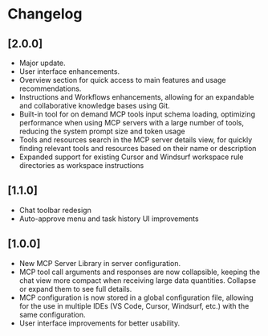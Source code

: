 # Changelog

## [2.0.0]

- Major update.
- User interface enhancements.
- Overview section for quick access to main features and usage recommendations.
- Instructions and Workflows enhancements, allowing for an expandable and collaborative knowledge bases using Git.
- Built-in tool for on demand MCP tools input schema loading, optimizing performance when using MCP servers with a large number of tools, reducing the system prompt size and token usage
- Tools and resources search in the MCP server details view, for quickly finding relevant tools and resources based on their name or description
- Expanded support for existing Cursor and Windsurf workspace rule directories as workspace instructions

## [1.1.0]

- Chat toolbar redesign
- Auto-approve menu and task history UI improvements

## [1.0.0]

- New MCP Server Library in server configuration.
- MCP tool call arguments and responses are now collapsible, keeping the chat view more compact when receiving large data quantities. Collapse or expand them to see full details.
- MCP configuration is now stored in a global configuration file, allowing for the use in multiple IDEs (VS Code, Cursor, Windsurf, etc.) with the same configuration.
- User interface improvements for better usability.
